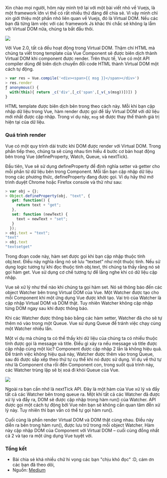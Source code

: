 Xin chào mọi người, hôm này mình trở lại với một bài viết nhỏ về Vuejs, là một framework lớn vì thế có rất nhiều thứ đáng để chia sẻ. Vì vậy mình chỉ xin giới thiệu một phần nhỏ liên quan về Vuejs, đó là Virtual DOM. Nếu các bạn đã từng làm việc với các framework Js khác thì chắc sẽ không lạ lẫm với Virtual DOM nữa, chúng ta bắt đầu thôi.

![](https://images.viblo.asia/06cb0e92-44e1-4bbd-8950-44c512ccca78.png)

Với Vue 2.0, tất cả đều hoạt động trong Virtual DOM. Thậm chí HTML mà chúng ta viết trong template của Vue Component sẽ được biên dịch thành Virtual DOM khi component được render. Trên thực tế, Vue có một API compiler dùng để biên dịch chuyển đổi code HTML thành Virtual DOM một cách tự động.

```js
> var res = Vue.compile('<div><span>{{ msg }}</span></div>')
> res.render
ƒ anonymous() {
  with(this){ return _c('div',[_c('span',[_v(_s(msg))])]) }
}
```

HTML template được biên dịch bên trong theo cách này. Mỗi khi bạn cập nhập dữ liệu trong Vue, hàm render được gọi để lấy  Virtual DOM với dữ liệu mới nhất được cập nhập. Trong ví dụ này, `msg` sẽ được thay thế thành giá trị hiện tại của dữ liệu.

### Quá trình render
Vue có một quy trình dài trước khi DOM được render với Virtual DOM. Trong phần tiếp theo, chúng ta sẽ cùng nhau tìm hiểu 4 bước cơ bản hoạt động bên trong Vue (defineProperty, Watch, Queue, và nextTick).

Đầu tiên, Vue sẽ sử dụng defineProperty để định nghĩa setter và getter cho mỗi phần tử dữ liệu bên trong Component. Mỗi lần bạn cập nhập dữ liệu trong các phương thức, defineProperty đang được gọi. Ví dụ hãy thử mở trình duyệt Chrome hoặc Firefox console và thử như sau:

```js
> var obj = {};
> Object.defineProperty(obj, "text", {
   get: function() {
     return text + "get";
   },
   set: function (newText) {
     text = newText + "set";
   }
  });
> obj.text = "text";
"text"
> obj.text
"textsetget"
```

Trong đoạn code này, hàm set được gọi khi bạn cập nhập thuộc tính obj.text. Điều này nghĩa rằng nó sẽ lưu “textset” như một thuộc tính. Nếu sử dụng logic tương tự khi đọc thuộc tính obj.text, thì chúng ta thấy rằng nó sẽ gọi hàm get. Vue sử dụng cơ chế tương tự để lắng nghe khi có dữ liệu cập nhập.

Vue sẽ xử lý như thế nào khi chúng ta gọi hàm set. Nó sẽ thông báo đến các object Watcher bên trong Virtual DOM của Vue. Một Watcher được tạo cho mỗi Component khi một ứng dụng Vue được khởi tạo. Vai trò của Watcher là cập nhập Virtual DOM và DOM thật. Tuy nhiên Watcher không cập nhập từng DOM ngay sau khi được thông báo.

Khi các Watcher được thông báo bằng các hàm setter, Watcher đã cho sẽ tự thêm nó vào trong một Queue. Vue sử dụng Queue để tránh việc chạy cùng một Watcher nhiều lần.

Một ví dụ mà chúng ta có thể thấy khi dữ liệu của chúng ta có nhiều thuộc tính được gọi là message và title. Điều gì xảy ra nếu message và title được cập nhập cùng một lúc? Component được cập nhập 2 lần là không hiệu quả. Để tránh việc không hiệu quả này, Watcher được thêm vào trong Queue, sau đó được sắp xếp theo thứ tự cụ thể khi nó được sử dụng. Ví dụ về thứ tự như là Component cha rồi đến Component con, trong suốt quá trình này, các Watcher trùng lặp sẽ bị xoá đi khỏi Queue của Vue.

![](https://images.viblo.asia/ced6dcef-908e-4054-b24d-8db564d47e60.png)


Ngoài ra bạn cần nhớ là nextTick API. Đây là một hàm của Vue xử lý và đẩy tất cả các Watcher bên trong queue ra. Một khi tất cả các Watcher đã được xử lý và đẩy ra, DOM sẽ được cập nhập trong hàm run() của Watcher. API được gọi một cách tự động bởi Vue nên bạn sẽ không cần quan tâm đễn xử lý này. Tuy nhiên thì bạn vẫn có thể tự gọi hàm run().

Cuối cùng là phần render Virtual DOM và DOM thật cùng nhau. Điều này diễn ra bên trong hàm run(), được lưu trữ trong mỗi object Watcher. Hàm này cập nhập DOM của Component với Virtual DOM – cuối cùng đồng nhất cả 2 và tạo ra một ứng dụng Vue tuyệt vời.

### Tổng kết
- Bài chia sẻ khá nhiều chữ hi vọng các bạn "chịu khó đọc" :D, cám ơn các bạn đã theo dõi,
- Nguồn: [Medium](https://medium.com/@koheimikami/understanding-rendering-process-with-virtual-dom-in-vue-js-a6e602811782)